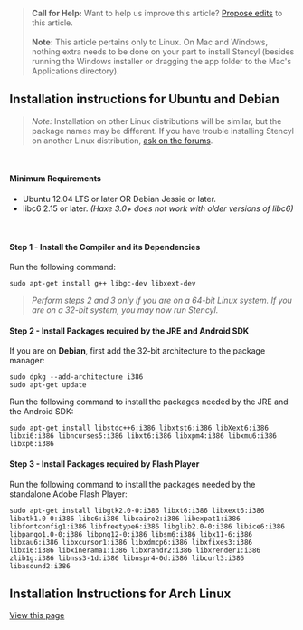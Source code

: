 > **Call for Help:** Want to help us improve this article? [Propose edits](https://www.github.com/Stencyl/stencylpedia/edit/master/chapter-b/ios-debugging.md) to this article.
<br/><br/>
> **Note:** This article pertains only to Linux. On Mac and Windows, nothing extra needs to be done on your part to install Stencyl (besides running the Windows installer or dragging the app folder to the Mac's Applications directory).
 

## Installation instructions for Ubuntu and Debian

> *Note:* Installation on other Linux distributions will be similar, but the package names may be different. If you have trouble installing Stencyl on another Linux distribution, [ask on the forums](http://community.stencyl.com/index.php/topic,30927.0.html).

<br/>

#### Minimum Requirements
* Ubuntu 12.04 LTS or later OR Debian Jessie or later.
* libc6 2.15 or later. *(Haxe 3.0+ does not work with older versions of libc6)*

<br/>

#### Step 1 - Install the Compiler and its Dependencies
Run the following command:

```
sudo apt-get install g++ libgc-dev libxext-dev
```
 
> *Perform steps 2 and 3 only if you are on a 64-bit Linux system. If you are on a 32-bit system, you may now run Stencyl.*

 
#### Step 2 - Install Packages required by the JRE and Android SDK
If you are on **Debian**, first add the 32-bit architecture to the package manager:

```
sudo dpkg --add-architecture i386
sudo apt-get update
```

Run the following command to install the packages needed by the JRE and the Android SDK:

```
sudo apt-get install libstdc++6:i386 libxtst6:i386 libXext6:i386 libxi6:i386 libncurses5:i386 libxt6:i386 libxpm4:i386 libxmu6:i386 libxp6:i386
```
 

#### Step 3 - Install Packages required by Flash Player
Run the following command to install the packages needed by the standalone Adobe Flash Player:

```
sudo apt-get install libgtk2.0-0:i386 libxt6:i386 libxext6:i386 libatk1.0-0:i386 libc6:i386 libcairo2:i386 libexpat1:i386 libfontconfig1:i386 libfreetype6:i386 libglib2.0-0:i386 libice6:i386 libpango1.0-0:i386 libpng12-0:i386 libsm6:i386 libx11-6:i386 libxau6:i386 libxcursor1:i386 libxdmcp6:i386 libxfixes3:i386 libxi6:i386 libxinerama1:i386 libxrandr2:i386 libxrender1:i386 zlib1g:i386 libnss3-1d:i386 libnspr4-0d:i386 libcurl3:i386 libasound2:i386
```
 

## Installation Instructions for Arch Linux

[View this page](http://community.stencyl.com/index.php/topic,32022.0.html)
